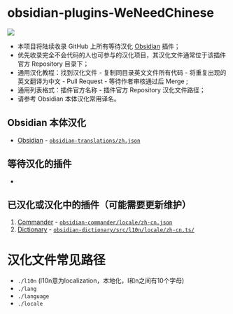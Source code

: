 # obsidian-plugins-WeNeedChinese

![](https://img.shields.io/badge/language-Chinese-Ivory.svg)

- 本项目将陆续收录 GitHub 上所有等待汉化 [Obsidian](https://obsidian.md/) 插件；
- 优先收录完全不会代码的人也可参与的汉化项目，其汉化文件通常位于该插件官方 Repository 目录下；
- 通用汉化教程：找到汉化文件 - 复制同目录英文文件所有代码 - 将重复出现的英文翻译为中文 - Pull Request - 等待作者审核通过后 Merge ;
- 通用列表格式：插件官方名称 - 插件官方 Repository 汉化文件路径；
- 请参考 Obsidian 本体汉化常用译名。

## Obsidian 本体汉化

- [Obsidian](https://github.com/obsidianmd/obsidian-translations) - [`obsidian-translations/zh.json`](https://github.com/obsidianmd/obsidian-translations/blob/master/zh.json)

## 等待汉化的插件

- 

## 已汉化或汉化中的插件（可能需要更新维护）

1. [Commander](https://github.com/phibr0/obsidian-commander) - [`obsidian-commander/locale/zh-cn.json`](https://github.com/phibr0/obsidian-commander/blob/main/locale/zh-cn.json)
2. [Dictionary](https://github.com/phibr0/obsidian-dictionary) - [`obsidian-dictionary/src/l10n/locale/zh-cn.ts/`](https://github.com/phibr0/obsidian-dictionary/blob/master/src/l10n/locale/zh-cn.ts)


# 汉化文件常见路径

- `./l10n` (l10n意为localization，本地化，l和n之间有10个字母)
- `./lang`
- `./language`
- `./locale`
